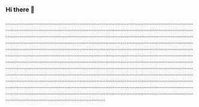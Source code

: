 ### Hi there 👋

..................................................................................................................................................................................................................................................................................................................................................................................................................................................................................................................................................................................................................................................................................................................................................................................................................................................................................................................................................................................................................................................................................................................................................................................................................................................................................................................................................................................................................................................................................................................................................................................................................